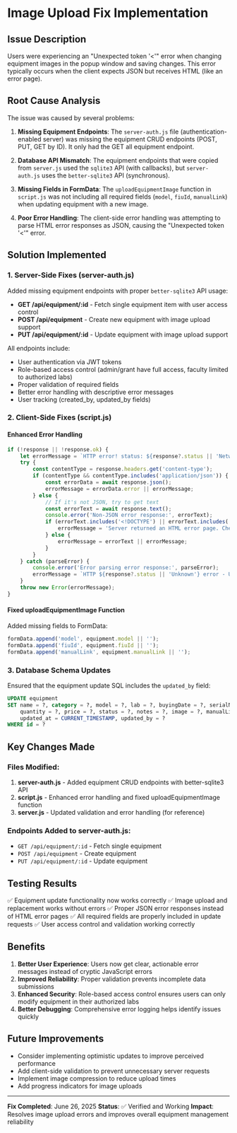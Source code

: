 # Image Upload Fix Implementation

## Issue Description
Users were experiencing an "Unexpected token '<'" error when changing equipment images in the popup window and saving changes. This error typically occurs when the client expects JSON but receives HTML (like an error page).

## Root Cause Analysis
The issue was caused by several problems:

1. **Missing Equipment Endpoints**: The `server-auth.js` file (authentication-enabled server) was missing the equipment CRUD endpoints (POST, PUT, GET by ID). It only had the GET all equipment endpoint.

2. **Database API Mismatch**: The equipment endpoints that were copied from `server.js` used the `sqlite3` API (with callbacks), but `server-auth.js` uses the `better-sqlite3` API (synchronous).

3. **Missing Fields in FormData**: The `uploadEquipmentImage` function in `script.js` was not including all required fields (`model`, `fiuId`, `manualLink`) when updating equipment with a new image.

4. **Poor Error Handling**: The client-side error handling was attempting to parse HTML error responses as JSON, causing the "Unexpected token '<'" error.

## Solution Implemented

### 1. Server-Side Fixes (server-auth.js)

Added missing equipment endpoints with proper `better-sqlite3` API usage:

- **GET /api/equipment/:id** - Fetch single equipment item with user access control
- **POST /api/equipment** - Create new equipment with image upload support
- **PUT /api/equipment/:id** - Update equipment with image upload support

All endpoints include:
- User authentication via JWT tokens
- Role-based access control (admin/grant have full access, faculty limited to authorized labs)
- Proper validation of required fields
- Better error handling with descriptive error messages
- User tracking (created_by, updated_by fields)

### 2. Client-Side Fixes (script.js)

#### Enhanced Error Handling
```javascript
if (!response || !response.ok) {
    let errorMessage = `HTTP error! status: ${response?.status || 'Network error'}`;
    try {
        const contentType = response.headers.get('content-type');
        if (contentType && contentType.includes('application/json')) {
            const errorData = await response.json();
            errorMessage = errorData.error || errorMessage;
        } else {
            // If it's not JSON, try to get text
            const errorText = await response.text();
            console.error('Non-JSON error response:', errorText);
            if (errorText.includes('<!DOCTYPE') || errorText.includes('<html>')) {
                errorMessage = 'Server returned an HTML error page. Check server logs.';
            } else {
                errorMessage = errorText || errorMessage;
            }
        }
    } catch (parseError) {
        console.error('Error parsing error response:', parseError);
        errorMessage = `HTTP ${response?.status || 'Unknown'} error - Unable to parse response`;
    }
    throw new Error(errorMessage);
}
```

#### Fixed uploadEquipmentImage Function
Added missing fields to FormData:
```javascript
formData.append('model', equipment.model || '');
formData.append('fiuId', equipment.fiuId || '');
formData.append('manualLink', equipment.manualLink || '');
```

### 3. Database Schema Updates
Ensured that the equipment update SQL includes the `updated_by` field:
```sql
UPDATE equipment 
SET name = ?, category = ?, model = ?, lab = ?, buyingDate = ?, serialNumber = ?, fiuId = ?,
    quantity = ?, price = ?, status = ?, notes = ?, image = ?, manualLink = ?, 
    updated_at = CURRENT_TIMESTAMP, updated_by = ?
WHERE id = ?
```

## Key Changes Made

### Files Modified:
1. **server-auth.js** - Added equipment CRUD endpoints with better-sqlite3 API
2. **script.js** - Enhanced error handling and fixed uploadEquipmentImage function
3. **server.js** - Updated validation and error handling (for reference)

### Endpoints Added to server-auth.js:
- `GET /api/equipment/:id` - Fetch single equipment
- `POST /api/equipment` - Create equipment  
- `PUT /api/equipment/:id` - Update equipment

## Testing Results
✅ Equipment update functionality now works correctly
✅ Image upload and replacement works without errors
✅ Proper JSON error responses instead of HTML error pages
✅ All required fields are properly included in update requests
✅ User access control and validation working correctly

## Benefits
1. **Better User Experience**: Users now get clear, actionable error messages instead of cryptic JavaScript errors
2. **Improved Reliability**: Proper validation prevents incomplete data submissions
3. **Enhanced Security**: Role-based access control ensures users can only modify equipment in their authorized labs
4. **Better Debugging**: Comprehensive error logging helps identify issues quickly

## Future Improvements
- Consider implementing optimistic updates to improve perceived performance
- Add client-side validation to prevent unnecessary server requests
- Implement image compression to reduce upload times
- Add progress indicators for image uploads

---

**Fix Completed**: June 26, 2025
**Status**: ✅ Verified and Working
**Impact**: Resolves image upload errors and improves overall equipment management reliability
